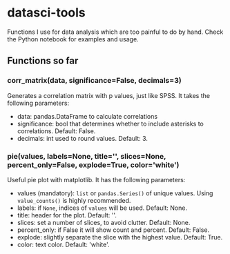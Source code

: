 # datasci-tools
Functions I use for data analysis which are too painful to do by hand. Check the Python notebook for examples and usage.

## Functions so far

### corr_matrix(data, significance=False, decimals=3)

Generates a correlation matrix with p values, just like SPSS. It takes the following parameters:

- data: pandas.DataFrame to calculate correlations
- significance: bool that determines whether to include asterisks to correlations. Default: False.
- decimals: int used to round values. Default: 3.

### pie(values, labels=None, title='', slices=None, percent_only=False, explode=True, color='white')

Useful pie plot with matplotlib. It has the following parameters:

- values (mandatory): `list` or `pandas.Series()` of unique values. Using `value_counts()` is highly recommended.
- labels: if `None`, indices of `values` will be used. Default: None.
- title: header for the plot. Default: ''.
- slices: set a number of slices, to avoid clutter. Default: None.
- percent_only: if False it will show count and percent. Default: False.
- explode: slightly separate the slice with the highest value. Default: True.
- color: text color. Default: 'white'.
